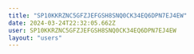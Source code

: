 ```yaml
---
title: "SP10KKRZNC5GFZJEFGSH8SNQ0CK34EQ6DPN7EJ4EW"
date: 2024-03-24T22:32:05.662Z
user: SP10KKRZNC5GFZJEFGSH8SNQ0CK34EQ6DPN7EJ4EW
layout: "users"
---
```

    